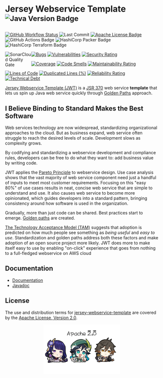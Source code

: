 Jersey Webservice Template <sup>![Java Version Badge][Java Version Badge]</sup>
===============================================================================

[![GitHub Workflow Status][GitHub Workflow Status]](https://github.com/QubitPi/jersey-webservice-template/actions/workflows/ci-cd.yml)
![Last Commit](https://img.shields.io/github/last-commit/QubitPi/jersey-webservice-template/master?logo=github&style=for-the-badge)
[![Apache License Badge]](https://www.apache.org/licenses/LICENSE-2.0)
![GitHub Actions Badge][GitHub Actions Badge]
![HashiCorp Packer Badge][HashiCorp Packer Badge]
![HashiCorp Terraform Badge][HashiCorp Terraform Badge]

<a href="https://sonarcloud.io/summary/new_code?id=QubitPi_jersey-webservice-template">
    <img
        align="left"
        width="17%"
        alt="SonarCloud Quality Gate"
        src="https://sonarcloud.io/api/project_badges/quality_gate?project=QubitPi_jersey-webservice-template"
    >
</a>

[![Bugs][Sonar Bugs]](https://sonarcloud.io/summary/new_code?id=QubitPi_jersey-webservice-template)
[![Vulnerabilities][Sonar Vulnerabilities]](https://sonarcloud.io/summary/new_code?id=QubitPi_jersey-webservice-template)
[![Security Rating][Sonar Security Rating]](https://sonarcloud.io/summary/new_code?id=QubitPi_jersey-webservice-template)

[![Coverage][Sonar Coverage]](https://sonarcloud.io/summary/new_code?id=QubitPi_jersey-webservice-template)
[![Code Smells][Sonar Code Smells]](https://sonarcloud.io/summary/new_code?id=QubitPi_jersey-webservice-template)
[![Maintainability Rating][Sonar Maintainability Rating]](https://sonarcloud.io/summary/new_code?id=QubitPi_jersey-webservice-template)

[![Lines of Code][Sonar Lines of Code]](https://sonarcloud.io/summary/new_code?id=QubitPi_jersey-webservice-template)
[![Duplicated Lines (%)][Sonar Duplicated Lines (%)]](https://sonarcloud.io/summary/new_code?id=QubitPi_jersey-webservice-template)
[![Reliability Rating][Sonar Reliability Rating]](https://sonarcloud.io/summary/new_code?id=QubitPi_jersey-webservice-template)
[![Technical Debt][Sonar Technical Debt]](https://sonarcloud.io/summary/new_code?id=QubitPi_jersey-webservice-template)

[Jersey Webservice Template (JWT)][jersey-webservice-template] is a [JSR 370] web service **template** that lets us
spin up Java web service quickly through [Golden Paths] approach.

I Believe Binding to Standard Makes the Best Software
-----------------------------------------------------

Web services technology are now widespread, standardizing organizational approaches to the cloud. But as business
expand, web service often struggle to reach the desired levels of scale. Development slows as complexity grows.

By codifying and standardizing a webservice development and compliance rules, developers can be free to do what they
want to: add business value by writing code.

JWT applies the [Pareto Principle] to webservice design. Use case analysis shows that the vast majority of web
service component need just a handful of inputs to meet most customer requirements. Focusing on this "easy 80%" of use
cases results in neat, concise web service that are simple to understand and use. It also causes web service to become
more opinionated, which guides developers into a standard pattern, bringing consistency around how software is used in
the organization.

Gradually, more than just code can be shared. Best practices start to emerge. [Golden paths][Golden Paths] are created.

[The Technology Acceptance Model (TAM)] suggests that adoption is predicted on how much people see something as _being
useful_ and _easy to use_. Standardization and golden paths address both these factors and make adoption of an open
source project more likely. JWT does more to make itself easy to use by enabling "on-click" experience that goes from
nothing to a full-fledged webservice on AWS cloud

Documentation
-------------

- [Documentation]
- [Javadoc]

License
-------

The use and distribution terms for [jersey-webservice-template] are covered by the
[Apache License, Version 2.0][Apache License, Version 2.0].

<div align="center">
    <a href="https://opensource.org/licenses">
        <img align="center" width="50%" alt="License Illustration" src="https://github.com/QubitPi/QubitPi/blob/master/img/apache-2.png?raw=true">
    </a>
</div>

[Apache License Badge]: https://img.shields.io/badge/Apache%202.0-F25910.svg?style=for-the-badge&logo=Apache&logoColor=white
[Apache License, Version 2.0]: http://www.apache.org/licenses/LICENSE-2.0.html

[Documentation]: https://qubitpi.github.io/jersey-webservice-template/

[How to set up GitHub Action Secrets]: https://docs.github.com/en/actions/security-guides/encrypted-secrets

[GitHub Actions Badge]: https://img.shields.io/badge/GitHub%20Actions-2088FF?style=for-the-badge&logo=githubactions&logoColor=white
[GitHub Workflow Status]: https://img.shields.io/github/actions/workflow/status/QubitPi/jersey-webservice-template/ci-cd.yml?branch=master&logo=github&style=for-the-badge
[Golden Paths]: https://www.hashicorp.com/blog/maturing-your-terraform-workflow#golden-paths

[HashiCorp Packer Badge]: https://img.shields.io/badge/Packer-02A8EF?style=for-the-badge&logo=Packer&logoColor=white
[HashiCorp Terraform Badge]: https://img.shields.io/badge/Terraform-7B42BC?style=for-the-badge&logo=terraform&logoColor=white

[Java Version Badge]: https://img.shields.io/badge/Java-17-brightgreen?style=for-the-badge&logo=OpenJDK&logoColor=white
[Javadoc]: https://qubitpi.github.io/jersey-webservice-template/apidocs/
[jersey-webservice-template]: https://qubitpi.github.io/jersey-webservice-template/
[JSR 370]: https://jcp.org/en/jsr/detail?id=370

[Pareto Principle]: https://en.wikipedia.org/wiki/Pareto_principle

[Sonar Bugs]: https://sonarcloud.io/api/project_badges/measure?project=QubitPi_jersey-webservice-template&metric=bugs
[Sonar Vulnerabilities]: https://sonarcloud.io/api/project_badges/measure?project=QubitPi_jersey-webservice-template&metric=vulnerabilities
[Sonar Security Rating]: https://sonarcloud.io/api/project_badges/measure?project=QubitPi_jersey-webservice-template&metric=security_rating
[Sonar Coverage]: https://sonarcloud.io/api/project_badges/measure?project=QubitPi_jersey-webservice-template&metric=coverage
[Sonar Code Smells]: https://sonarcloud.io/api/project_badges/measure?project=QubitPi_jersey-webservice-template&metric=code_smells
[Sonar Maintainability Rating]: https://sonarcloud.io/api/project_badges/measure?project=QubitPi_jersey-webservice-template&metric=sqale_rating
[Sonar Lines of Code]: https://sonarcloud.io/api/project_badges/measure?project=QubitPi_jersey-webservice-template&metric=ncloc
[Sonar Duplicated Lines (%)]: https://sonarcloud.io/api/project_badges/measure?project=QubitPi_jersey-webservice-template&metric=duplicated_lines_density
[Sonar Reliability Rating]: https://sonarcloud.io/api/project_badges/measure?project=QubitPi_jersey-webservice-template&metric=reliability_rating
[Sonar Technical Debt]: https://sonarcloud.io/api/project_badges/measure?project=QubitPi_jersey-webservice-template&metric=sqale_index

[The Technology Acceptance Model (TAM)]: https://open.ncl.ac.uk/theories/1/technology-acceptance-model/
